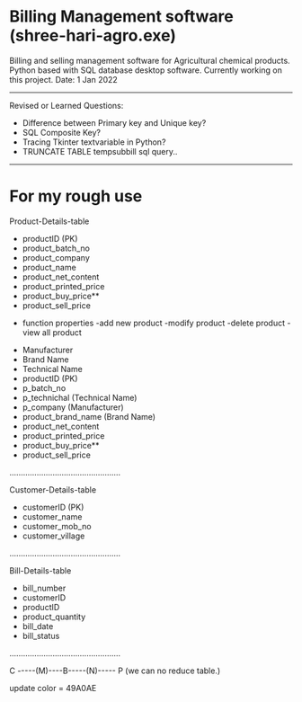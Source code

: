 # Billing Management software (shree-hari-agro.exe)
Billing and selling management software for Agricultural chemical products. Python based with SQL database desktop software. Currently working on this project. Date: 1 Jan 2022

---------------------------------------------------------------------------------------------
Revised or Learned Questions:

* Difference between Primary key and Unique key?
* SQL Composite Key?
* Tracing Tkinter textvariable in Python?
* TRUNCATE TABLE tempsubbill sql query..


---------------------------------------------------------------------------------------------

# For my rough use

Product-Details-table
- productID (PK)
- product_batch_no
- product_company
- product_name
- product_net_content
- product_printed_price
- product_buy_price**
- product_sell_price

* function properties
-add new product
-modify product
-delete product
-view all product


- Manufacturer
- Brand Name
- Technical Name
- productID (PK)
- p_batch_no
- p_technichal (Technical Name)
- p_company (Manufacturer)
- product_brand_name (Brand Name)
- product_net_content
- product_printed_price
- product_buy_price**
- product_sell_price

.................................................

Customer-Details-table

- customerID (PK)
- customer_name
- customer_mob_no
- customer_village

.................................................

Bill-Details-table

- bill_number
- customerID
- productID
- product_quantity
- bill_date
- bill_status

.................................................

C -----(M)----B-----(N)----- P (we can no reduce table.)

update color = 49A0AE




































